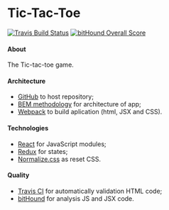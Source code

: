Tic-Tac-Toe
===========

[![Travis Build Status][travis-img]][travis] [![bitHound Overall Score][bithound-img]][bithound]

[travis-img]: https://travis-ci.org/ahtohbi4/tic-tac-toe.svg?branch=master
[travis]: https://travis-ci.org/ahtohbi4/tic-tac-toe
[bithound-img]: https://www.bithound.io/github/ahtohbi4/tic-tac-toe/badges/score.svg
[bithound]: https://www.bithound.io/github/ahtohbi4/tic-tac-toe

#### About
The Tic-tac-toe game.

#### Architecture
 * [GitHub](https://github.com/ahtohbi4/tic-tac-toe) to host repository;
 * [BEM methodology](https://en.bem.info/method/) for architecture of app;
 * [Webpack](http://webpack.github.io/docs/) to build aplication (html, JSX and CSS).

#### Technologies
 * [React](https://facebook.github.io/react/) for JavaScript modules;
 * [Redux](https://github.com/reactjs/redux) for states;
 * [Normalize.css](https://necolas.github.io/normalize.css/) as reset CSS.

#### Quality
 * [Travis CI](https://travis-ci.org/) for automatically validation HTML code;
 * [bitHound](https://www.bithound.io/) for analysis JS and JSX code.
